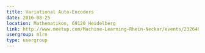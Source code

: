 ```yaml
---
title: Variational Auto-Encoders
date: 2016-08-25
location: Mathematikon, 69120 Heidelberg
link: http://www.meetup.com/Machine-Learning-Rhein-Neckar/events/232648592/
usergroup: mlrn
type: usergroup
---
```

